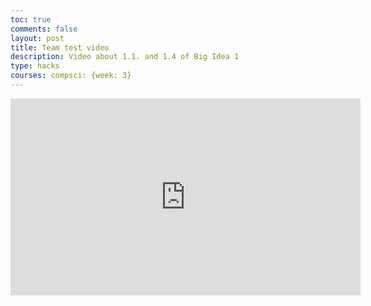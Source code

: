 ```yaml
---
toc: true
comments: false
layout: post
title: Team test video
description: Video about 1.1. and 1.4 of Big Idea 1 
type: hacks
courses: compsci: {week: 3} 
---
```

<iframe width="560" height="315" src="https://www.youtube.com/embed/WJpFnEB1c88?si=KvvR3wmtZAWw1YRw" title="YouTube video player" frameborder="0" allow="accelerometer; autoplay; clipboard-write; encrypted-media; gyroscope; picture-in-picture; web-share" allowfullscreen></iframe>